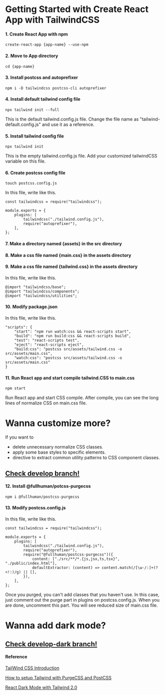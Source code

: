 # Getting Started with Create React App with TailwindCSS

#### 1. Create React App with npm

`create-react-app {app-name} --use-npm`

#### 2. Move to App directory

`cd {app-name}`

#### 3. Install postcss and autoprefixer

`npm i -D tailwindcss postcss-cli autoprefixer`

#### 4. Install default tailwind config file

`npx tailwind init --full`

This is the default tailwind.config.js file. Change the file name as "tailwind-default.config.js" and use it as a reference.

#### 5. Install tailwind config file

`npx tailwind init`

This is the empty tailwind.config.js file. Add your customized tailwindCSS variable on this file.

#### 6. Create postcss config file

`touch postcss.config.js`

In this file, write like this.

```
const tailwindcss = require("tailwindcss");

module.exports = {
    plugins: [
        tailwindcss("./tailwind.config.js"),
        require("autoprefixer"),
    ],
};
```

#### 7. Make a directory named {assets} in the src directory

#### 8. Make a css file named {main.css} in the assets directory

#### 9. Make a css file named {tailwind.css} in the assets directory

In this file, write like this.

```
@import "tailwindcss/base";
@import "tailwindcss/components";
@import "tailwindcss/utilities";
```

#### 10. Modify package.json

In this file, write like this.

```
"scripts": {
    "start": "npm run watch:css && react-scripts start",
    "build": "npm run build:css && react-scripts build",
    "test": "react-scripts test",
    "eject": "react-scripts eject",
    "build:css": "postcss src/assets/tailwind.css -o src/assets/main.css",
    "watch:css": "postcss src/assets/tailwind.css -o src/assets/main.css"
}
```

#### 11. Run React app and start compile tailwind.CSS to main.css

`npm start`

Run React app and start CSS compile. After compile, you can see the long lines of normalize CSS on main.css file.

# Wanna customize more?

If you want to

- delete unnecessary normalize CSS classes.
- apply some base styles to specific elements.
- directive to extract common utility patterns to CSS component classes.

## [Check develop branch!](https://github.com/ayumitanaka13/react-tailwind-boilerplate/tree/develop)

#### 12. Install @fullhuman/potcss-purgecss

`npm i @fullhuman/postcss-purgecss`

#### 13. Modify postcss.config.js

In this file, write like this.

```
const tailwindcss = require("tailwindcss");

module.exports = {
    plugins: [
        tailwindcss("./tailwind.config.js"),
        require("autoprefixer"),
        require("@fullhuman/postcss-purgecss")({
            content: ["./src/**/*.{js,jsx,ts,tsx}", "./public/index.html"],
            defaultExtractor: (content) => content.match(/[\w-/:]+(?<!:)/g) || [],
        }),
    ],
};
```

Once you purged, you can't add classes that you haven't use. In this case, just comment out the purge part in plugins on postcss.config.js. When you are done, uncomment this part. You will see reduced size of main.css file.

# Wanna add dark mode?

## [Check develop-dark branch!](https://github.com/ayumitanaka13/react-tailwind-boilerplate/tree/develop-dark)

#### Reference

[TailWind CSS Introduction](https://www.appliz.fr/blog/tailwindcss-introduction)

[How to setup Tailwind with PurgeCSS and PostCSS](https://flaviocopes.com/tailwind-setup/)

[React Dark Mode with Tailwind 2.0](https://www.youtube.com/watch?v=2IfTD-muRF4&ab_channel=DailyWebCoding)
